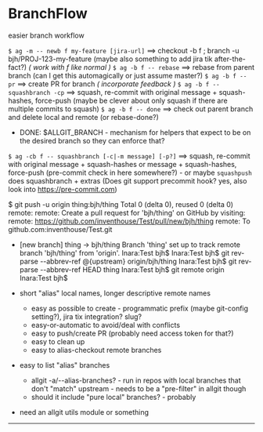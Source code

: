 BranchFlow
==========
easier branch workflow

`$ ag -m -- newb f my-feature [jira-url]` ==> checkout -b f ; branch -u bjh/PROJ-123-my-feature (maybe also something to add jira tik after-the-fact?)
_( work with f like normal )_
`$ ag -b f -- rebase` ==> rebase from parent branch (can I get this automagically or just assume master?)
`$ ag -b f -- pr` ==> create PR for branch
_( incorporate feedback )_
`$ ag -b f -- squashbranch -cp` ==> squash, re-commit with original message + squash-hashes, force-push (maybe be clever about only squash if there are multiple commits to squash)
`$ ag -b f -- done` ==> check out parent branch and delete local and remote (or rebase-done?)

- DONE: $ALLGIT_BRANCH - mechanism for helpers that expect to be on the desired branch so they can enforce that?

`$ ag -cb f -- squashbranch [-c|-m message] [-p?]` ==> squash, re-commit with original message + squash-hashes or message + squash-hashes, force-push (pre-commit check in here somewhere?) - or maybe `squashpush` does squashbranch + extras  (Does git support precommit hook? yes, also look into https://pre-commit.com)


$ git push -u origin thing:bjh/thing
Total 0 (delta 0), reused 0 (delta 0)
remote:
remote: Create a pull request for 'bjh/thing' on GitHub by visiting:
remote:      https://github.com/inventhouse/Test/pull/new/bjh/thing
remote:
To github.com:inventhouse/Test.git
 * [new branch]      thing -> bjh/thing
Branch 'thing' set up to track remote branch 'bjh/thing' from 'origin'.
Inara:Test bjh$
Inara:Test bjh$ git rev-parse --abbrev-ref @{upstream}
origin/bjh/thing
Inara:Test bjh$ git rev-parse --abbrev-ref HEAD
thing
Inara:Test bjh$ git remote
origin
Inara:Test bjh$


- short "alias" local names, longer descriptive remote names
    - easy as possible to create - programmatic prefix (maybe git-config setting?), jira tix integration? slug?
    - easy-or-automatic to avoid/deal with conflicts
    - easy to push/create PR  (probably need access token for that?)
    - easy to clean up
    - easy to alias-checkout remote branches

- easy to list "alias" branches
    - allgit -a/--alias-branches? - run in repos with local branches that don't "match" upstream - needs to be a "pre-filter" in allgit though
    - should it include "pure local" branches? - probably

- need an allgit utils module or something
---
